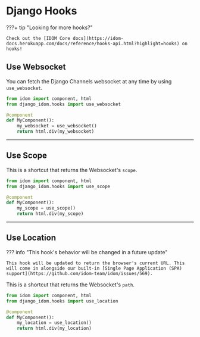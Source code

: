 # Django Hooks

???+ tip "Looking for more hooks?"

    Check out the [IDOM Core docs](https://idom-docs.herokuapp.com/docs/reference/hooks-api.html?highlight=hooks) on hooks!

## Use Websocket

You can fetch the Django Channels websocket at any time by using `use_websocket`.

```python title="components.py"
from idom import component, html
from django_idom.hooks import use_websocket

@component
def MyComponent():
    my_websocket = use_websocket()
    return html.div(my_websocket)
```

---

## Use Scope

This is a shortcut that returns the Websocket's `scope`.

```python title="components.py"
from idom import component, html
from django_idom.hooks import use_scope

@component
def MyComponent():
    my_scope = use_scope()
    return html.div(my_scope)
```

---

## Use Location

??? info "This hook's behavior will be changed in a future update"

    This hook will be updated to return the browser's current URL. This will come in alongside our built-in [Single Page Application (SPA) support](https://github.com/idom-team/idom/issues/569).

This is a shortcut that returns the Websocket's `path`.

```python title="components.py"
from idom import component, html
from django_idom.hooks import use_location

@component
def MyComponent():
    my_location = use_location()
    return html.div(my_location)
```

